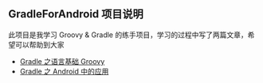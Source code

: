 ## GradleForAndroid 项目说明

此项目是我学习 Groovy & Gradle 的练手项目，学习的过程中写了两篇文章，希望可以帮助到大家
* [Gradle 之语言基础 Groovy](https://www.jianshu.com/p/fe3aede00fd3)
* [Gradle 之 Android 中的应用
](https://www.jianshu.com/p/8b74e9cb5f08)